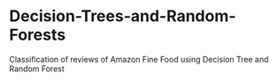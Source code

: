 # Decision-Trees-and-Random-Forests
Classification of reviews of Amazon Fine Food using Decision Tree and Random Forest
